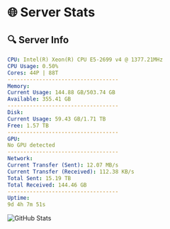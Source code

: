 # 🌐 Server Stats
## 🔍 Server Info
```yaml
CPU: Intel(R) Xeon(R) CPU E5-2699 v4 @ 1377.21MHz
CPU Usage: 0.50%
Cores: 44P | 88T
-----------------------------------
Memory:
Current Usage: 144.88 GB/503.74 GB
Available: 355.41 GB
-----------------------------------
Disk:
Current Usage: 59.43 GB/1.71 TB
Free: 1.57 TB
-----------------------------------
GPU:
No GPU detected
-----------------------------------
Network:
Current Transfer (Sent): 12.07 MB/s
Current Transfer (Received): 112.38 KB/s
Total Sent: 15.19 TB
Total Received: 144.46 GB
-----------------------------------
Uptime:
9d 4h 7m 51s
```
![GitHub Stats](https://img.shields.io/badge/Updated-2025-03-17_01:30:40-blue)